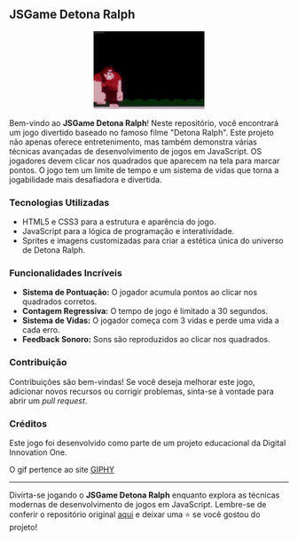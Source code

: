 ## JSGame Detona Ralph
<p align="center">
  <img src="/assets/img/gif-ralph.gif" alt="JSGame Detona Ralph Logo">
</p>

Bem-vindo ao **JSGame Detona Ralph**! Neste repositório, você encontrará um jogo divertido baseado no famoso filme "Detona Ralph". Este projeto não apenas oferece entretenimento, mas também demonstra várias técnicas avançadas de desenvolvimento de jogos em JavaScript. OS jogadores devem clicar nos quadrados que aparecem na tela para marcar pontos. O jogo tem um limite de tempo e um sistema de vidas que torna a jogabilidade mais desafiadora e divertida.

### Tecnologias Utilizadas

- HTML5 e CSS3 para a estrutura e aparência do jogo.
- JavaScript para a lógica de programação e interatividade.
- Sprites e imagens customizadas para criar a estética única do universo de Detona Ralph.

### Funcionalidades Incríveis

- **Sistema de Pontuação:** O jogador acumula pontos ao clicar nos quadrados corretos.
- **Contagem Regressiva:** O tempo de jogo é limitado a 30 segundos.
- **Sistema de Vidas:** O jogador começa com 3 vidas e perde uma vida a cada erro.
- **Feedback Sonoro:** Sons são reproduzidos ao clicar nos quadrados.

### Contribuição

Contribuições são bem-vindas! Se você deseja melhorar este jogo, adicionar novos recursos ou corrigir problemas, sinta-se à vontade para abrir um _pull request_.

### Créditos

Este jogo foi desenvolvido como parte de um projeto educacional da Digital Innovation One.

O gif pertence ao site [GIPHY](https://lnkd.in/d27RH3-V)

---


Divirta-se jogando o **JSGame Detona Ralph** enquanto explora as técnicas modernas de desenvolvimento de jogos em JavaScript. Lembre-se de conferir o repositório original [aqui](https://github.com/digitalinnovationone/jsgame-detona-ralph) e deixar uma ⭐️ se você gostou do projeto!
